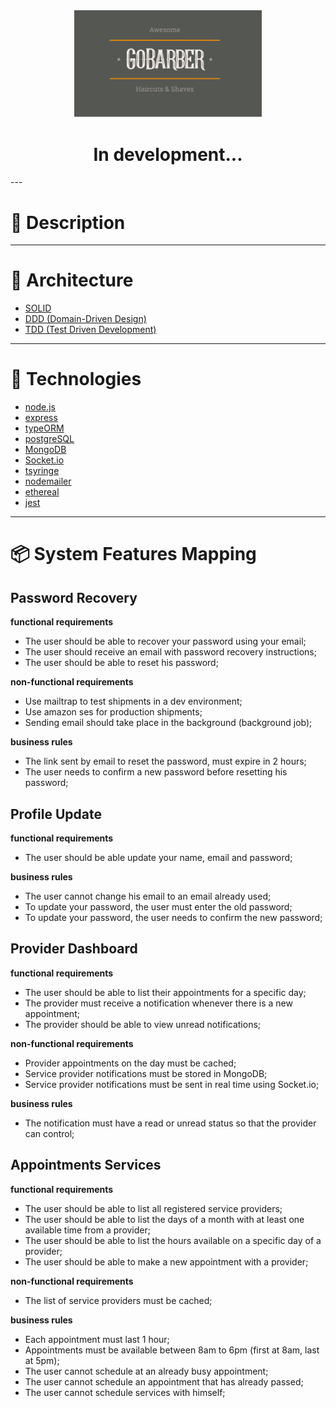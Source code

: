 <div align="center">
  <img width="300" src="./assets/logo.png" />

  # In development...
</div>
---

# 📓  Description

---

# 📐  Architecture

- [SOLID](https://en.wikipedia.org/wiki/SOLID)
- [DDD  (Domain-Driven Design)](https://en.wikipedia.org/wiki/Domain-driven_design)
- [TDD (Test Driven Development)](http://agiledata.org/essays/tdd.html)

---

# 🚀 Technologies

- [node.js](https://nodejs.org/en/docs/)
- [express](https://expressjs.com/pt-br/api.html)
- [typeORM](https://typeorm.io/#/)
- [postgreSQL](https://www.postgresql.org/)
- [MongoDB](https://www.mongodb.com/)
- [Socket.io](https://socket.io/)
- [tsyringe](https://github.com/microsoft/tsyringe)
- [nodemailer](https://nodemailer.com/about/)
- [ethereal](https://ethereal.email/)
- [jest](https://jestjs.io/docs/en/getting-started)

---
# 📦 System Features Mapping

## Password Recovery

**functional requirements**

 - The user should be able to recover your password using your email;
 - The user should receive an email with password recovery instructions;
 - The user should be able to reset his password;

**non-functional requirements**

  - Use mailtrap to test shipments in a dev environment;
  - Use amazon ses for production shipments;
  - Sending email should take place in the background (background job);

**business rules**

  - The link sent by email to reset the password, must expire in 2 hours;
  - The user needs to confirm a new password before resetting his password;

## Profile Update

**functional requirements**

- The user should be able update your name, email and password;

**business rules**

  - The user cannot change his email to an email already used;
  - To update your password, the user must enter the old password;
  - To update your password, the user needs to confirm the new password;

## Provider Dashboard

**functional requirements**

 - The user should be able to list their appointments for a specific day;
 - The provider must receive a notification whenever there is a new appointment;
 - The provider should be able to view unread notifications;

**non-functional requirements**

  - Provider appointments on the day must be cached;
  - Service provider notifications must be stored in MongoDB;
  - Service provider notifications must be sent in real time using Socket.io;


**business rules**

  - The notification must have a read or unread status so that the provider can control;

## Appointments Services

**functional requirements**

 - The user should be able to list all registered service providers;
 - The user should be able to list the days of a month with at least one available time from a provider;
 - The user should be able to list the hours available on a specific day of a provider;
 - The user should be able to make a new appointment with a provider;

**non-functional requirements**

  - The list of service providers must be cached;

**business rules**

  - Each appointment must last 1 hour;
  - Appointments must be available between 8am to 6pm (first at 8am, last at 5pm);
  - The user cannot schedule at an already busy appointment;
  - The user cannot schedule an appointment that has already passed;
  - The user cannot schedule services with himself;
